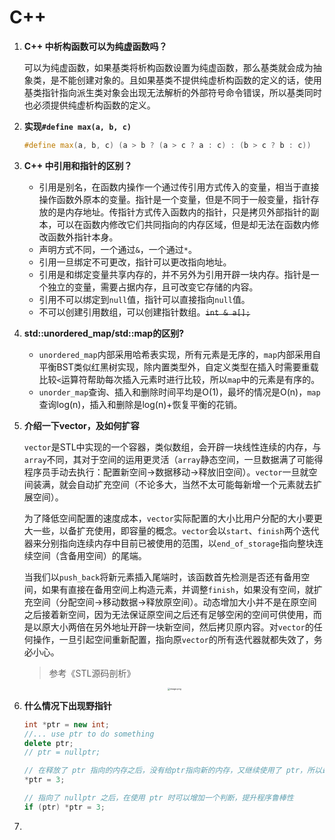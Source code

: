 # C++

1. **C++ 中析构函数可以为纯虚函数吗？**

   可以为纯虚函数，如果基类将析构函数设置为纯虚函数，那么基类就会成为抽象类，是不能创建对象的。且如果基类不提供纯虚析构函数的定义的话，使用基类指针指向派生类对象会出现无法解析的外部符号命令错误，所以基类同时也必须提供纯虚析构函数的定义。

2. **实现`#define max(a, b, c)`**

   ```c++
   #define max(a, b, c) (a > b ? (a > c ? a : c) : (b > c ? b : c))
   ```

3. **C++ 中引用和指针的区别？**
   * 引用是别名，在函数内操作一个通过传引用方式传入的变量，相当于直接操作函数外原本的变量。指针是一个变量，但是不同于一般变量，指针存放的是内存地址。传指针方式传入函数内的指针，只是拷贝外部指针的副本，可以在函数内修改它们共同指向的内存区域，但是却无法在函数内修改函数外指针本身。
   * 声明方式不同，一个通过`&`，一个通过`*`。
   * 引用一旦绑定不可更改，指针可以更改指向地址。
   * 引用是和绑定变量共享内存的，并不另外为引用开辟一块内存。指针是一个独立的变量，需要占据内存，且可改变它存储的内容。
   * 引用不可以绑定到`null`值，指针可以直接指向`null`值。
   * 不可以创建引用数组，可以创建指针数组。~~`int & a[];`~~

4. **std::unordered_map/std::map的区别?**
   * `unordered_map`内部采用哈希表实现，所有元素是无序的，`map`内部采用自平衡BST类似红黑树实现，除内置类型外，自定义类型在插入时需要重载比较`<`运算符帮助每次插入元素时进行比较，所以`map`中的元素是有序的。
   * `unorder_map`查询、插入和删除时间平均是O(1)，最坏的情况是O(n)，`map`查询log(n)，插入和删除是log(n)+恢复平衡的花销。

5. **介绍一下vector，及如何扩容**

   `vector`是STL中实现的一个容器，类似数组，会开辟一块线性连续的内存，与`array`不同，其对于空间的运用更灵活（`array`静态空间，一旦数据满了可能得程序员手动去执行：配置新空间->数据移动->释放旧空间）。`vector`一旦就空间装满，就会自动扩充空间（不论多大，当然不太可能每新增一个元素就去扩展空间）。

   为了降低空间配置的速度成本，`vector`实际配置的大小比用户分配的大小要更大一些，以备扩充使用，即容量的概念。`vector`会以`start`、`finish`两个迭代器来分别指向连续内存中目前已被使用的范围，以`end_of_storage`指向整块连续空间（含备用空间）的尾端。

   当我们以`push_back`将新元素插入尾端时，该函数首先检测是否还有备用空间，如果有直接在备用空间上构造元素，并调整`finish`，如果没有空间，就扩充空间（分配空间->移动数据->释放原空间）。动态增加大小并不是在原空间之后接着新空间，因为无法保证原空间之后还有足够空闲的空间可供使用，而是以原大小两倍在另外地址开辟一块新空间，然后拷贝原内容。对`vector`的任何操作，一旦引起空间重新配置，指向原`vector`的所有迭代器就都失效了，务必小心。
   
   > 参考《STL源码剖析》

   <div style="text-align:center"><img src="https://i.loli.net/2020/06/30/V49nq5xyg3WrZTM.jpg" alt="image.png" style="zoom: 25%;" /></div>

6. **什么情况下出现野指针**

   ```c++
   int *ptr = new int;
   //... use ptr to do something
   delete ptr;
   // ptr = nullptr;
   
   // 在释放了 ptr 指向的内存之后，没有给ptr指向新的内存，又继续使用了 ptr，所以最好释放之后指向 nullptr
   *ptr = 3;
   
   // 指向了 nullptr 之后，在使用 ptr 时可以增加一个判断，提升程序鲁棒性
   if (ptr) *ptr = 3;
   ```

7. 

